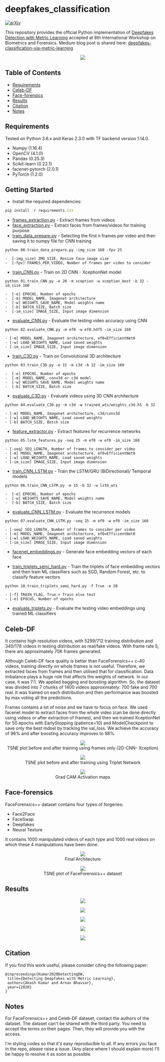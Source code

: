 # deepfakes_classification
[![arXiv](https://img.shields.io/badge/arXiv-2003.08645-b31b1b.svg)](http://arxiv.org/abs/2003.08645)

This repository provides the official Python implementation of [Deepfakes Detection with Metric Learning](http://arxiv.org/abs/2003.08645) accepted at 8th International Workshop on Biometrics and Forensics. Medium blog post is shared here: [deepfakes-classification-via-metric-learning](https://medium.com/@akash29/deepfakes-classification-via-metric-learning-89fa5179c920)

<p align="center">
  <img src="https://user-images.githubusercontent.com/22872200/75561975-de8dee00-5a6d-11ea-8131-cab5cc736993.png">
</p>

## Table of Contents

- [Requirements](#requirements)
- [Celeb-DF](#celeb-df)
- [Face-forensics](#face-forensics)
- [Results](#results)
- [Citation](#citation)
- [Notes](#notes)

## Requirements

Tested on Python 3.6.x and Keras 2.3.0 with TF backend version 1.14.0.
* Numpy (1.16.4)
* OpenCV (4.1.0)
* Pandas (0.25.3)
* Scikit-learn (0.22.1)
* facenet-pytorch (2.0.1)
* PyTorch (1.2.0)

## Getting Started

* Install the required dependencies:
 ```javascript
 pip install -r requirements.txt
 ```
* [frames_extraction.py](https://github.com/AKASH2907/deepfakes_video_classification/blob/master/frames_extraction.py) - Extract frames from videos
* [face_extraction.py](https://github.com/AKASH2907/deepfakes_video_classification/blob/master/face_extraction.py) - Extract faces from frames/videos for training purpose
* [train_data_prepare.py](https://github.com/AKASH2907/deepfakes_video_classification/blob/master/train_data_prepare.py) - Selecting the first n frames per video and then saving it to numpy file for CNN training
 ```
 python 00.train_data_prepare.py -img_size 160 -fpv 25
 
-  [-img_size] IMG_SIZE, Resize face image size
-  [-fpv] FRAMES_PER_VIDEO, Number of frames per video to consider

 ```
* [train_CNN.py](https://github.com/AKASH2907/deepfakes_video_classification/blob/master/01.train_CNN.py) - Train on 2D CNN - XceptionNet model
 ```
 python 01.train_CNN.py -e 20 -m xception -w xception_best -b 32 -im_size 160
 
-  [-e] EPOCHS, Number of epochs
-  [-m] MODEL_NAME, Imagenet architecture
-  [-w] WEIGHTS_SAVE_NAME, Model weights name
-  [-b] BATCH_SIZE, Batch size
-  [-im_size] IMAGE_SIZE, Input image dimension
 ```
* [evaluate_CNN.py](https://github.com/AKASH2907/deepfakes_video_classification/blob/master/02.evaluate_CNN.py) - Evaluate the testing video accuracy using CNN

```
python 02.evaluate_CNN.py -m ef0 -w ef0.hdf5 -im_size 160

- [-m] MODEL_NAME, Imagenet architecture, ef0=EfficientNet0
- [-w] LOAD_WEIGHTS_NAME, Load saved weights
- [-im_size] IMAGE_SIZE, Input image dimension
```
* [train_C3D.py](https://github.com/AKASH2907/deepfakes_video_classification/blob/master/03.train_C3D.py) - Train on Convolutional 3D architecture
 ```
 python 03.train_C3D.py -e 15 -m c3d -b 32 -im_size 160
 
-  [-e] EPOCHS, Number of epochs
-  [-m] MODEL_NAME, conv3d or c3d model
-  [-w] WEIGHTS_SAVE_NAME, Model weights name
-  [-b] BATCH_SIZE, Batch size
 ```
 
* [evaluate_C3D.py](https://github.com/AKASH2907/deepfakes_video_classification/blob/master/04.evaluate_C3D.py) - Evaluate videos using 3D CNN architecture

```
python 04.evaluate_C3D.py -m c3d -w trained_wts/weights_c3d.h5 -b 32

- [-m] MODEL_NAME, Imagenet architecture, c3d/conv3d
- [-w] LOAD_WEIGHTS_NAME, Load saved weights
- [-b] BATCH_SIZE, Batch size
```

* [feature_extractor.py](https://github.com/AKASH2907/deepfakes_video_classification/blob/master/05.lstm_features.py) - Extract features for recurrence networks
```
python 05.lstm_features.py -seq 25 -m ef0 -w ef0 -im_size 160

- [-seq] SEQ_LENGTH, Number of frames to consider per video
- [-m] MODEL_NAME, Imagenet architecture, ef0=EfficientNet0
- [-w] LOAD_WEIGHTS_NAME, Load saved weights
- [-im_size] IMAGE_SIZE, Input image dimension 
```

* [train_CNN_LSTM.py](https://github.com/AKASH2907/deepfakes_video_classification/blob/master/06.train_CNN_LSTM.py) - Train the LSTM/GRU (BiDirectional)/ Temporal models
 ```
 python 06.train_CNN_LSTM.py -e 15 -b 32 -w lstm_wts
 
-  [-e] EPOCHS, Number of epochs
-  [-w] WEIGHTS_SAVE_NAME, Model weights name
-  [-b] BATCH_SIZE, Batch size
 ```

* [evaluate_CNN_LSTM.py](https://github.com/AKASH2907/deepfakes_video_classification/blob/master/07.evaluate_CNN_LSTM.py) - Evaluate the recurrence models
```
python 07.evaluate_CNN_LSTM.py -seq 25 -m ef0 -w ef0 -im_size 160

- [-seq] SEQ_LENGTH, Number of frames to consider per video
- [-m] MODEL_NAME, Imagenet architecture, ef0=EfficientNet0
- [-w] LOAD_WEIGHTS_NAME, Load saved weights
- [-im_size] IMAGE_SIZE, Input image dimension 
```

* [facenet_embeddings.py](https://github.com/AKASH2907/deepfakes_video_classification/blob/master/08.facenet_embeddings.py) - Generate face embedding vectors of each face

* [train_triplets_semi_hard.py](https://github.com/AKASH2907/deepfakes_video_classification/blob/master/09.train_triplets_semi_hard.py) - Train the triplets of face embedding vectors and then train ML classifiers such as SGD, Random Forest, etc. to classify feature vectors

```
python 10.train_triplets_semi_hard.py -f True -e 20

- [-f] TRAIN_FLAG, True-> Train else test
- [-e] EPOCHS, Number of epochs
```

* [evaluate_triplets.py](https://github.com/AKASH2907/deepfakes_video_classification/blob/master/10.evaluate_triplets.py) - Evaluate the testing video embeddings uing trained ML classifiers

## Celeb-DF
It contains high resolution videos, with 5299/712 training distribution and 340/178 videos in testing distribution as real/fake videos. With frame rate 5, there are approximately 70K frames generated. 

Although Celeb-DF face quality is better than FaceForensics++ c-40 videos, training directly on whole frames is not useful. Therefore, we extracted faces from frames and then utilised that for classification. Data imbalance plays a huge role that affects the weights of network. In our case, it was 7:1. We applied bagging and boosting algorithm. So, the dataset was divided into 7 chunks of 1400 videos approximately: 700 fake and 700 real. It was trained on each distribution and then performance was boosted by max voting all the predictions.

Frames contains a lot of noise and we have to focus on face. We used facenet model to extract faces from the whole video (can be done directly using videos or after extraction of frames), and then we trained XceptionNet for 50 epochs with EarlyStopping (patience=10) and ModelCheckpoint to save only the best mdoel by tracking the val_loss. We achieve the accuracy of 96% and after boosting accuracy improves to 98%.

<p align="center">
  <img src="https://user-images.githubusercontent.com/22872200/74857763-29bb4900-536a-11ea-8562-61ded44123c1.png">
  </br> <caption> TSNE plot before and after training using frames only (2D-CNN- Xception) </caption>
</p>

<p align="center">
  <img src="https://user-images.githubusercontent.com/22872200/80180961-887a9880-8621-11ea-8381-2579c11f323b.png">
  </br><caption> TSNE plot before and after training using Triplet Network </caption>
</p>


<p align="center">
  <img src="https://user-images.githubusercontent.com/22872200/75562309-5d832680-5a6e-11ea-8d80-cf7e4eb327cf.png">
  </br><caption> Grad CAM Activation maps </caption>
</p>

## Face-forensics

FaceForensics++ dataset contains four types of forgeries:
* Face2Face
* FaceSwap
* Deepfakes
* Neural Texture

It contains 1000 manipulated videos of each type and 1000 real videos on which these 4 manipulations have been done. 

<p align="center">
  <img src="https://user-images.githubusercontent.com/22872200/80180728-05594280-8621-11ea-97f4-f7ff17482a5a.png">
  </br><caption> Final Architecture </caption>
</p>


<p align="center">
  <img src="https://user-images.githubusercontent.com/22872200/75562036-f4031800-5a6d-11ea-9a2a-c34d693b0fca.png">
  </br><caption> TSNE plot of FaceForensics++ dataset </caption>
</p>

## Results

<p align="center">
  <img src="https://user-images.githubusercontent.com/22872200/77188792-8db56680-6afc-11ea-8323-9f2275da1a89.png">
</p>

<p align="center">
  <img src="https://user-images.githubusercontent.com/22872200/77188833-9e65dc80-6afc-11ea-9072-2e836d6bce58.png">
</p>

<p align="center">
  <img src="https://user-images.githubusercontent.com/22872200/77188862-a9b90800-6afc-11ea-8e6d-0749815625a5.png">
</p>

<p align="center">
  <img src="https://user-images.githubusercontent.com/22872200/77188893-b89fba80-6afc-11ea-9689-398bd1b268cd.png">
</p>

<p align="center">
  <img src="https://user-images.githubusercontent.com/22872200/77188925-c6554000-6afc-11ea-8bf3-d3bb595d82fc.png">
</p>


## Citation
If you find this work useful, please consider citing the following paper:

 ```
@inproceedings{Kumar2020DetectingDW,
  title={Detecting Deepfakes with Metric Learning},
  author={Akash Kumar and Arnav Bhavsar},
  year={2020}
}
```

## Notes
For FaceForensics++ and Celeb-DF dataset, contact the authors of the dataset. The dataset can't be shared with the third party. You need to accept the terms on their pages. Then, they will provide you with the access.

I'm styling codes so that it's easy reproducible to all. If any errors you face in the repo, please raise a issue. (Any place where I should explain more) I'll be happy to resolve it as soon as possible.
